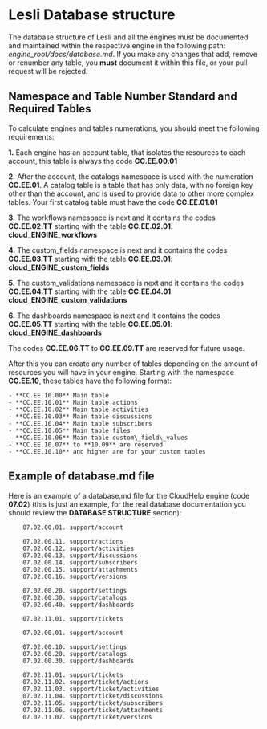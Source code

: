 # Lesli Database structure

The database structure of Lesli and all the engines must be documented and maintained within the respective engine in the following path: *engine\_root/docs/database.md*. If you make any changes that add, remove or renumber any table, you **must** document it within this file, or your pull request will be rejected. 


## Namespace and Table Number Standard and Required Tables 
To calculate engines and tables numerations, you should meet the following requirements:

**1.** Each engine has an account table, that isolates the resources to each account, this table is always the code **CC.EE.00.01** 

**2.** After the account, the catalogs namespace is used with the numeration **CC.EE.01**. A catalog table is a table that has only data, with no foreign key other than the account, and is used to provide data to other more complex tables. Your first catalog table must have the code **CC.EE.01.01** 

**3.** The workflows namespace is next and it contains the codes **CC.EE.02.TT** starting with the table **CC.EE.02.01**: **cloud\_ENGINE\_workflows** 

**4.** The custom\_fields namespace is next and it contains the codes **CC.EE.03.TT** starting with the table **CC.EE.03.01**: **cloud\_ENGINE\_custom_fields** 

**5.** The custom_validations namespace is next and it contains the codes **CC.EE.04.TT** starting with the table **CC.EE.04.01**: **cloud\_ENGINE\_custom\_validations**

**6.** The dashboards namespace is next and it contains the codes **CC.EE.05.TT** starting with the table **CC.EE.05.01**: **cloud\_ENGINE\_dashboards** 

The codes **CC.EE.06.TT** to **CC.EE.09.TT** are reserved for future usage. 

After this you can create any number of tables depending on the amount of resources you will have in your engine. Starting with the namespace **CC.EE.10**, these tables have the following format:

```
- **CC.EE.10.00** Main table
- **CC.EE.10.01** Main table actions
- **CC.EE.10.02** Main table activities
- **CC.EE.10.03** Main table discussions
- **CC.EE.10.04** Main table subscribers
- **CC.EE.10.05** Main table files
- **CC.EE.10.06** Main table custom\_field\_values
- **CC.EE.10.07** to **10.09** are reserved
- **CC.EE.10.10** and higher are for your custom tables
```


## Example of database.md file

Here is an example of a database.md file for the CloudHelp engine (code **07.02**) (this is just an example, for the real database documentation you should review the **DATABASE STRUCTURE** section):

```plaintext
    07.02.00.01. support/account  

    07.02.00.11. support/actions 
    07.02.00.12. support/activities 
    07.02.00.13. support/discussions 
    07.02.00.14. support/subscribers 
    07.02.00.15. support/attachments 
    07.02.00.16. support/versions

    07.02.00.20. support/settings 
    07.02.00.30. support/catalogs 
    07.02.00.40. support/dashboards 

    07.02.11.01. support/tickets
```

```plaintext
    07.02.00.01. support/account  

    07.02.00.10. support/settings 
    07.02.00.20. support/catalogs 
    07.02.00.30. support/dashboards 

    07.02.11.01. support/tickets
    07.02.11.02. support/ticket/actions 
    07.02.11.03. support/ticket/activities 
    07.02.11.04. support/ticket/discussions 
    07.02.11.05. support/ticket/subscribers 
    07.02.11.06. support/ticket/attachments 
    07.02.11.07. support/ticket/versions
```
